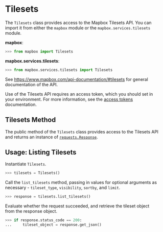 # Tilesets

The `Tilesets` class provides access to the Mapbox Tilesets API.  You can import it from either the `mapbox` module or the `mapbox.services.tilesets` module.

__mapbox__:

```python
>>> from mapbox import Tilesets
```

__mapbox.services.tilesets__:

```python
>>> from mapbox.services.tilesets import Tilesets
```

See https://www.mapbox.com/api-documentation/#tilesets for general documentation of the API.

Use of the Tilesets API requires an access token, which you should set in your environment.  For more information, see the [access tokens](access_tokens.md) documentation.

## Tilesets Method

The public method of the `Tilesets` class provides access to the Tilesets API and returns an instance of [`requests.Response`](http://docs.python-requests.org/en/latest/api/#requests.Response).

## Usage: Listing Tilesets

Instantiate `Tilesets`.

```python
>>> tilesets = Tilesets()
```

Call the `list_tilesets` method, passing in values for optional arguments as necessary - `tileset_type`, `visibility`, `sortby`, and `limit`.

```python
>>> response = tilesets.list_tilesets()
```

Evaluate whether the request succeeded, and retrieve the tileset object from the response object.

```python
>>> if response.status_code == 200:
...     tileset_object = response.get_json()
